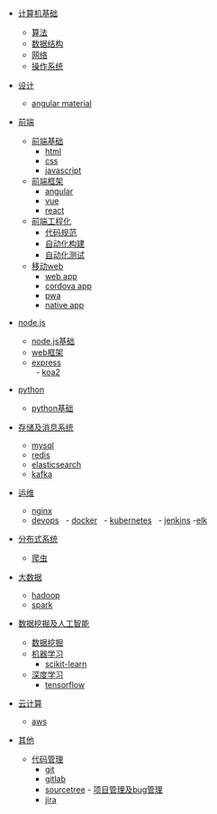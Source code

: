 - [计算机基础](#1)
	- [算法](#1.1)
	- [数据结构](#1.2)
 	- [网络](#1.2)
 	- [操作系统](#1.3)
	
- [设计](#2) 
 	- [angular material](#2.1)

- [前端](#3)
	- [前端基础](#3.1)
		- [html](#3.1.1)
		- [css](#3.1.2)
 		- [javascript](#3.1.3)
	- [前端框架](#3.2)
 		- [angular](#3.2.1)
  		- [vue](#3.2.2)
  		- [react](#3.2.3)
 	- [前端工程化](#3.3)
  		- [代码规范](#3.3.1)
  		- [自动化构建](#3.3.2)
  		- [自动化测试](#3.3.3)
 	- [移动web](#3.4)
  		- [web app](#3.4.1)
  		- [cordova app](#3.4.2)
  		- [pwa](#3.4.3)
  		- [native app](#3.4.4) 

- [node.js](#4)
 	- [node.js基础](#4.1)
 	- [web框架](#4.2)
  	- [express](#4.3)   
  	- [koa2](#4.4)

- [python](#5)
 	- [python基础](#5.1)

- [存储及消息系统](#6)
 	- [mysql](#6.1)
 	- [redis](#6.2)
 	- [elasticsearch](#6.3)
 	- [kafka](#6.4)
 
- [运维](#7) 
 	- [nginx](#7.1)
 	- [devops](#7.2)
  		- [docker](#7.2.1)
  		- [kubernetes](#7.2.2)
  		- [jenkins](#7.2.3)
 	 -[elk](#7.3)

- [分布式系统](#8)
 	- [爬虫](#8.1)

- [大数据](#9)
 	- [hadoop](#9.1)
 	- [spark](#9.2)
 
- [数据挖掘及人工智能](#10)
	- [数据挖掘](#10.1)
 	- [机器学习](#10.2)
		- [scikit-learn](#10.2.1)
	- [深度学习](#10.3)
		- [tensorflow](#10.3.1)
- [云计算](#11) 
 	- [aws](#11.1)
 
- [其他](#12)
	- [代码管理](#12.1)
		- [git](#12.1.1)
		- [gitlab](#12.1.2)
		- [sourcetree](#12.1.3)
	- [项目管理及bug管理](#12.2)
		- [jira](#12.2.1) 

 
